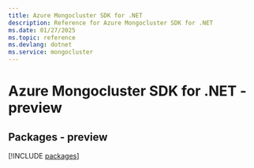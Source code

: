 ```yaml
---
title: Azure Mongocluster SDK for .NET
description: Reference for Azure Mongocluster SDK for .NET
ms.date: 01/27/2025
ms.topic: reference
ms.devlang: dotnet
ms.service: mongocluster
---
```

# Azure Mongocluster SDK for .NET - preview
## Packages - preview
[!INCLUDE [packages](mongocluster-index.md)]